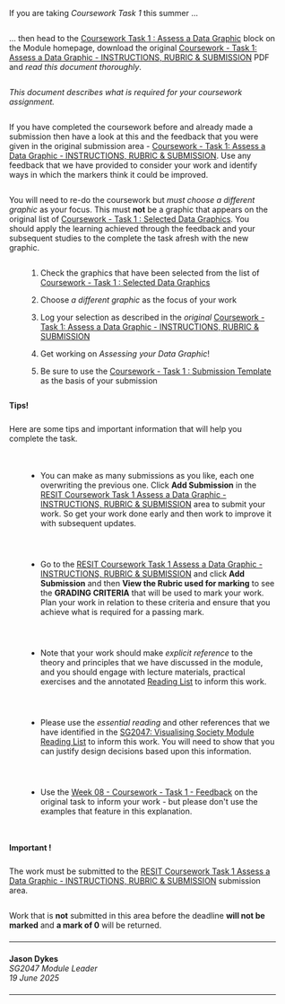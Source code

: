 <!---
## SG2047 Visualizing Society Resit Assessment

### Coursework Task 1

_If you are taking the **first** coursework task this summer then you'll need to complete and re-submit this piece of of coursework.
Follow the link above for details on what you need to do to complete the assignment ..._

  --->

<style type="text/css">
  li {padding-top:0.5em; padding-bottom:0.5em}
  p {padding-top:0.5em; padding-bottom:0.5em}
  ul, ol {padding-left:4em}
</style>

<div style="padding:1em" markdown=1>

If you are taking *Coursework Task 1* this summer ...

... then head to the [Coursework Task 1 : Assess a Data Graphic](https://moodle4.city.ac.uk/course/view.php?id=14949#section-17) block on the Module homepage, download the original [Coursework - Task 1: Assess a Data Graphic - INSTRUCTIONS, RUBRIC & SUBMISSION](https://moodle4.city.ac.uk/pluginfile.php/1202204/mod_assign/introattachment/0/sg2047.coursework2025.task1.instructions.v10.250220.pdf?forcedownload=1) PDF and _read this document thoroughly_.

*This document describes what is required for your coursework assignment.*

If you have completed the coursework before and already made a submission then have a look at this and the feedback that you were given in the original submission area -  [Coursework - Task 1: Assess a Data Graphic - INSTRUCTIONS, RUBRIC & SUBMISSION](https://moodle4.city.ac.uk/mod/assign/view.php?id=824736).
Use any feedback that we have provided to consider your work and identify ways in which the markers think it could be improved.

You will need to re-do the coursework but *must choose a different graphic* as your focus.
This must **not** be a graphic that appears on the original list of [Coursework - Task 1 : Selected Data Graphics](https://moodle4.city.ac.uk/mod/url/view.php?id=824739).
You should apply the learning achieved through the feedback and your subsequent studies to the complete the task afresh with the new graphic.

1. Check the graphics that have been selected from the list of
[Coursework - Task 1 : Selected Data Graphics](https://moodle4.city.ac.uk/mod/url/view.php?id=824739)
2. Choose _a different graphic_ as the focus of your work
3. Log your selection as described in the _original_ [Coursework - Task 1: Assess a Data Graphic - INSTRUCTIONS, RUBRIC & SUBMISSION](https://moodle4.city.ac.uk/mod/assign/view.php?id=824736)
4. Get working on _Assessing your Data Graphic_!
5. Be sure to use the [Coursework - Task 1 : Submission Template](https://moodle4.city.ac.uk/mod/resource/view.php?id=824740) as the basis of your submission

#### Tips!

Here are some tips and important information that will help you complete the task.

 * You can make as many submissions as you like, each one overwriting the previous one. Click **Add Submission** in the [RESIT Coursework Task 1 Assess a Data Graphic - INSTRUCTIONS, RUBRIC & SUBMISSION](https://moodle4.city.ac.uk/mod/assign/view.php?id=904134) area to submit your work. So get your work done early and then work to improve it with subsequent updates.

 * Go to the [RESIT Coursework Task 1 Assess a Data Graphic - INSTRUCTIONS, RUBRIC & SUBMISSION](https://moodle4.city.ac.uk/mod/assign/view.php?id=904134) and click **Add Submission** and then **View the Rubric used for marking** to see the **GRADING CRITERIA** that will be used to mark your work. Plan your work in relation to these criteria and ensure that you achieve what is required for a passing mark.

 * Note that your work should make _explicit reference_ to the theory and principles that we have discussed in the module, and you should engage with lecture materials,  practical exercises and the annotated [Reading List](https://rl.talis.com/3/city/lists/4D152441-27AB-C0A5-5DAD-E23F65978349.html) to inform this work.

 * Please use the _essential reading_ and other references that we have identified in the [SG2047: Visualising Society Module Reading List](https://rl.talis.com/3/city/lists/4D152441-27AB-C0A5-5DAD-E23F65978349.html) to inform this work. You will need to show that you can justify design decisions based upon this information.

 * Use the [Week 08 - Coursework - Task 1 - Feedback](https://moodle4.city.ac.uk/mod/page/view.php?id=824706) on the original task to inform your work - but please don't use the examples that feature in this explanation.

<!---
#### Returning to Campus

If you need to use facilities at the University to complete your work, including the library and Computer Labs, then please consult the important information that the University is providing on [Returning to Campus](https://libguides.city.ac.uk/returntocampus).
--->

#### Important !

The work must be submitted to the [RESIT Coursework Task 1 Assess a Data Graphic - INSTRUCTIONS, RUBRIC & SUBMISSION](https://moodle4.city.ac.uk/mod/assign/view.php?id=824736) submission area.

Work that is **not** submitted in this area before the deadline **will not be marked** and **a mark of 0** will be returned.

---

**Jason Dykes** <br/>
_SG2047 Module Leader_ <br/>
_19 June 2025_

<!---
// 19 July 2017
// 28 June 2019
// 28 July 2020
// 24 July 2022
  --->

---

</div>
